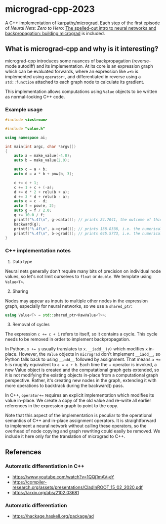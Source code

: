# micrograd-cpp-2023

A C++ implementation of
[karpathy/micrograd](https://github.com/karpathy/micrograd).
Each step of the first episode of *Neural Nets: Zero to Hero*:
[The spelled-out intro to neural networks and backpropagation: building micrograd](https://youtu.be/VMj-3S1tku0)
is included.

## What is micrograd-cpp and why is it interesting?

micrograd-cpp introduces some nuances of backpropagation (reverse-mode autodiff) and its
implementation. At its core is an expression graph which can be evaluated forwards, where
an expression like `a+b` is implemented using `operator+`, and differentiated in reverse
using a `std::function` attached to each graph node to calculate its gradient.

This implementation allows computations using `Value` objects to be written as
normal-looking C++ code.


### Example usage

```c++
#include <iostream>

#include "value.h"

using namespace ai;

int main(int argc, char *argv[])
{
    auto a = make_value(-4.0);
    auto b = make_value(2.0);

    auto c = a + b;
    auto d = a * b + pow(b, 3);

    c += c + 1;
    c += 1 + c + (-a);
    d += d * 2 + relu(b + a);
    d += 3 * d + relu(b - a);
    auto e = c - d;
    auto f = pow(e, 2);
    auto g = f / 2.0;
    g += 10.0 / f;
    printf("%.4f\n", g->data()); // prints 24.7041, the outcome of this forward pass
    backward(g);
    printf("%.4f\n", a->grad()); // prints 138.8338, i.e. the numerical value of dg/da
    printf("%.4f\n", b->grad()); // prints 645.5773, i.e. the numerical value of dg/db
}
```

### C++ implementation notes

1. Data type

Neural nets generally don't require many bits of precision on individual node values,
so let's not limit ourselves to `float` or `double`. We template using `Value<T>`.

2. Sharing

Nodes may appear as inputs to multiple other nodes in the expression graph,
especially for neural networks, so we use a `shared_ptr`:

```c++
using Value<T> = std::shared_ptr<RawValue<T>>;
```

3. Removal of cycles

The expression `c += c + 1` refers to itself, so it contains a cycle. This cycle needs to be
removed in order to implement backpropagation.

In Python, `x += y` usually translates to `x.__iadd__(y)` which modifies `x` in-place.
However, the `Value` objects in `micrograd` don't implement `__iadd__`, so Python falls back to using `__add__` followed by assignment. That means `a += b` is roughly equivalent to `a = a + b`. Each time the + operator is invoked, a new Value object is created and the computational graph gets extended, so it is not modifying the existing objects in-place from a computational graph perspective. Rather, it's creating new nodes in the graph, extending it with more operations to backtrack during the backward() pass.

In C++, `operator+=` requires an explicit implementation which modifies its value in-place.
We create a copy of the old value and re-write all earlier references in the expression graph
to point to the copy.

Note that this aspect of the implementation is peculiar to the operational semantics of C++
and in-place assignment operators. It is straightforward to implement a neural network
without calling these operators, so the overhead of node copying and graph rewriting could
easily be removed. We include it here only for the translation of micrograd to C++.

## References

### Automatic differentiation in C++
* https://www.youtube.com/watch?v=1QQj1mAV-eY
* https://compiler-research.org/assets/presentations/CladInROOT_15_02_2020.pdf
* https://arxiv.org/abs/2102.03681

### Automatic differentiation
* https://hackage.haskell.org/package/ad


